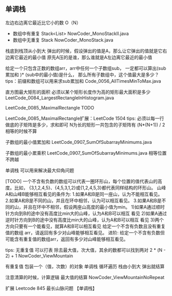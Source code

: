 ## 单调栈

左边右边离它最近比它小的数 O（N）

- 数组中有重复 Stack<List<Integer>> NowCoder_MonoStackII.java
- 数组中无重复 Stack<Integer> NowCoder_MonoStack.java

栈底到栈顶从小到大
弹出的时候，假设弹出的值是A，那么让它弹出的值就是它右边离它最近的最小值
原先A压的是谁，那么谁就是A左边离它最近的最小值


给定一个只包含正数的数组arr，arr中任何一个子数组sub，
一定都可以算出(sub累加和 )* (sub中的最小值)是什么，
那么所有子数组中，这个值最大是多少？
tips：前缀和数组可以用来求sub累加和
Code_0056_AllTimesMinToMax.java


直方图最大矩形的面积
必须以某个矩形长度作为高的矩形最大面积是多少
LeetCode_0084_LargestRectangleInHistogram.java


LeetCode_0085_MaximalRectangle TODO

LeetCode_0085_MaximalRectangle扩展：LeetCode 1504
tips: 必须以每一行做底的子矩阵是多少，求和即可
N为长的矩形一共包含的子矩阵有 (N*(N+1)) / 2
相等的时候不算

子数组的最小值累加和
LeetCode_0907_SumOfSubarrayMinimums.java

子数组的最小累乘积 LeetCode_0907_SumOfSubarrayMinimums.java
相等位置不跨越

单调栈 可以用来解决最大仰角问题


[TODO]
一个不含有负数的数组可以代表一圈环形山，每个位置的值代表山的高度。比如， {3,1,2,4,5}、{4,5,3,1,2}或{1,2,4,5,3}都代表同样结构的环形山。
山峰A和山峰B能够相互看见的条件为:
1.如果A和B是同一座山，认为不能相互看见。
2.如果A和B是不同的山，并且在环中相邻，认为可以相互看见。
3.如果A和B是不同的山，并且在环中不相邻，假设两座山高度的最小值为min。
1)如果A通过顺时针方向到B的途中没有高度比min大的山峰，认为A和B可以相互 看见
2)如果A通过逆时针方向到B的途中没有高度比min大的山峰，认为A和B可以相互 看见
3)两个方向只要有一个能看见，就算A和B可以相互看见 给定一个不含有负数且没有重复值的数组 arr，请返回有多少对山峰能够相互看见。
进阶: 给定一个不含有负数但可能含有重复值的数组arr，返回有多少对山峰能够相互看见。

tips:
无重复值 
可以打表
除去最大值，次大值，其余的数都可以找到两对 2 * (N - 2) + 1
NowCoder_ViewMountain

有重复值
包装一个（值，次数）的对象
单调栈
循环遍历  栈由小到大
弹出就结算

注意清算的时候，计算逻辑
最大值的结算
NowCoder_ViewMountainNoRepeat

扩展
Leetcode 845 最长山脉问题 【单调栈】